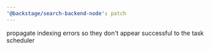 ```yaml
---
'@backstage/search-backend-node': patch
---
```


propagate indexing errors so they don't appear successful to the task scheduler
